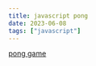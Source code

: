 ```yaml
---
title: javascript pong
date: 2023-06-08
tags: ["javascript"]
---
```

[pong game](https://m.youtube.com/watch?v=PeY6lXPrPaA&pp=ygUVamF2YXNjcmlwdCB2aWRlbyBnYW1l)